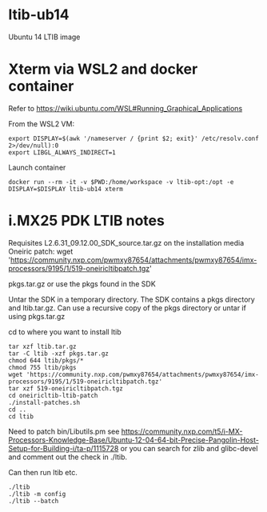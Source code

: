 # ltib-ub14
Ubuntu 14 LTIB image

# Xterm via WSL2 and docker container

Refer to https://wiki.ubuntu.com/WSL#Running_Graphical_Applications

From the WSL2 VM:

```
export DISPLAY=$(awk '/nameserver / {print $2; exit}' /etc/resolv.conf 2>/dev/null):0
export LIBGL_ALWAYS_INDIRECT=1
```

Launch container

```
docker run --rm -it -v $PWD:/home/workspace -v ltib-opt:/opt -e DISPLAY=$DISPLAY ltib-ub14 xterm
```

# i.MX25 PDK LTIB notes

Requisites
L2.6.31_09.12.00_SDK_source.tar.gz on the installation media
Oneiric patch: 
wget 'https://community.nxp.com/pwmxy87654/attachments/pwmxy87654/imx-processors/9195/1/519-oneiricltibpatch.tgz'

pkgs.tar.gz or use the pkgs found in the SDK


Untar the SDK in a temporary directory. The SDK contains a pkgs directory and ltib.tar.gz. Can use a recursive copy of the pkgs directory or untar if using pkgs.tar.gz

cd to where you want to install ltib

```
tar xzf ltib.tar.gz
tar -C ltib -xzf pkgs.tar.gz
chmod 644 ltib/pkgs/*
chmod 755 ltib/pkgs
wget 'https://community.nxp.com/pwmxy87654/attachments/pwmxy87654/imx-processors/9195/1/519-oneiricltibpatch.tgz'
tar xzf 519-oneiricltibpatch.tgz
cd oneiricltib-ltib-patch
./install-patches.sh
cd ..
cd ltib
```

Need to patch bin/Libutils.pm see https://community.nxp.com/t5/i-MX-Processors-Knowledge-Base/Ubuntu-12-04-64-bit-Precise-Pangolin-Host-Setup-for-Building-i/ta-p/1115728
or you can search for zlib and glibc-devel and comment out the check in ./ltib.

Can then run ltib etc.

```
./ltib
./ltib -m config
./ltib --batch
```





